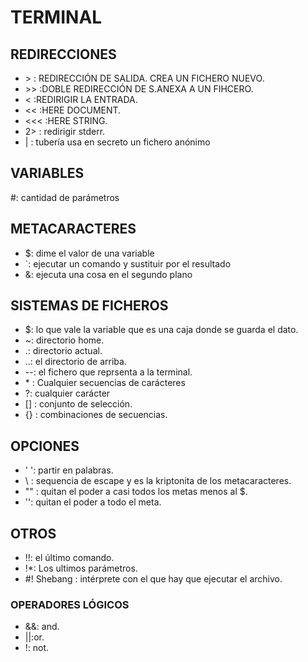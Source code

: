 # TERMINAL

## REDIRECCIONES

- &GT; : REDIRECCIÓN DE SALIDA. CREA UN FICHERO NUEVO.
- &GT;&GT; :DOBLE REDIRECCIÓN DE S.ANEXA A UN FIHCERO.
- &lt; :REDIRIGIR LA ENTRADA.
- &lt;&lt; :HERE DOCUMENT.
- &lt;&lt;&lt; :HERE STRING.
- 2> : redirigir stderr.
- | : tubería usa en secreto un fichero anónimo

## VARIABLES

#: cantidad de parámetros

## METACARACTERES
- $: dime el valor de una variable
- \`: ejecutar un comando y sustituir por el resultado
- &: ejecuta una cosa en el segundo plano

## SISTEMAS DE FICHEROS

- $: lo que vale la variable que es una caja donde se guarda el dato.
- ~: directorio home.
- .: directorio actual.
- ..: el directorio de arriba.
- --: el fichero que reprsenta a la terminal.
- \* : Cualquier secuencias de carácteres
- ?: cualquier carácter
- [] : conjunto de selección.
- {} : combinaciones de secuencias.

## OPCIONES

- ' ': partir en palabras.
- \\ : sequencia de escape y es la kriptonita de los metacaracteres.
- "" : quitan el poder a casi todos los metas menos al $.	
- '': quitan el poder a todo el meta.

## OTROS 

- !!: el último comando.
- !\*: Los ultimos parámetros.
- \#! Shebang : intérprete con el que hay que ejecutar el archivo.

### OPERADORES LÓGICOS

- &&: and.
- ||:or.
- !: not.
